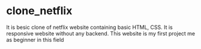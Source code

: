 # clone_netflix
It is besic clone of netflix website containing basic HTML, CSS. It is responsive website without any backend. This website is my first project me as beginner in this field  
